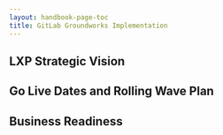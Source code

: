```yaml
---
layout: handbook-page-toc
title: GitLab Groundworks Implementation
---
```


## LXP Strategic Vision

## Go Live Dates and Rolling Wave Plan

## Business Readiness